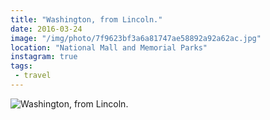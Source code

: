```yaml
---
title: "Washington, from Lincoln."
date: 2016-03-24
image: "/img/photo/7f9623bf3a6a81747ae58892a92a62ac.jpg"
location: "National Mall and Memorial Parks"
instagram: true
tags:
 - travel
---
```


![Washington, from Lincoln.](/img/photo/7f9623bf3a6a81747ae58892a92a62ac.jpg)
